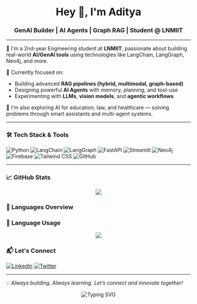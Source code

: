 <h1 align="center">Hey 👋, I'm Aditya</h1>
<h3 align="center">GenAI Builder | AI Agents | Graph RAG | Student @ LNMIIT</h3>

---

🌟 I'm a 2nd-year Engineering student at **LNMIIT**, passionate about building real-world **AI/GenAI tools** using technologies like LangChain, LangGraph, Neo4j, and more.

🔬 Currently focused on:
- Building advanced **RAG pipelines (hybrid, multimodal, graph-based)**
- Designing powerful **AI Agents** with memory, planning, and tool-use
- Experimenting with **LLMs**, **vision models**, and **agentic workflows**

🧠 I'm also exploring AI for education, law, and healthcare — solving problems through smart assistants and multi-agent systems.

---

### 🛠️ Tech Stack & Tools
![Python](https://img.shields.io/badge/-Python-05122A?style=flat&logo=python)
![LangChain](https://img.shields.io/badge/-LangChain-blueviolet?style=flat)
![LangGraph](https://img.shields.io/badge/-LangGraph-orange?style=flat)
![FastAPI](https://img.shields.io/badge/-FastAPI-005571?style=flat)
![Streamlit](https://img.shields.io/badge/-Streamlit-FF4B4B?style=flat)
![Neo4j](https://img.shields.io/badge/-Neo4j-008CC1?style=flat)
![Firebase](https://img.shields.io/badge/-Firebase-FFCA28?style=flat&logo=firebase)
![Tailwind CSS](https://img.shields.io/badge/-TailwindCSS-38B2AC?style=flat&logo=tailwind-css)
![GitHub](https://img.shields.io/badge/-GitHub-181717?style=flat&logo=github)

---


### 📈 GitHub Stats
<p align="center">
  <img src="https://github-readme-stats.vercel.app/api?username=gittai&show_icons=true&theme=tokyonight" />
</p>

### 🧠 Languages Overview
### 🧠 Language Usage

<p align="center">
  <img src="https://github-readme-stats.vercel.app/api/top-langs/?username=gittai&layout=compact&theme=tokyonight" />
</p>


### 📬 Let's Connect

[![LinkedIn](https://img.shields.io/badge/-LinkedIn-blue?style=flat&logo=linkedin)](https://www.linkedin.com/in/aditya-lnmiit/)
[![Twitter](https://img.shields.io/badge/-Twitter-1DA1F2?style=flat&logo=twitter)](https://x.com/AdityaShiv39353)


---

💡 *Always building. Always learning. Let’s connect and innovate together!*
<p align="center">
  <img src="https://readme-typing-svg.herokuapp.com?font=Righteous&size=30&center=true&vCenter=true&width=500&height=70&duration=5000&lines=Thanks+for+visiting!+😊;Connect+me+on+LinkedIn!;I'm+always+ready+to+collab+:)" alt="Typing SVG" />
</p>


